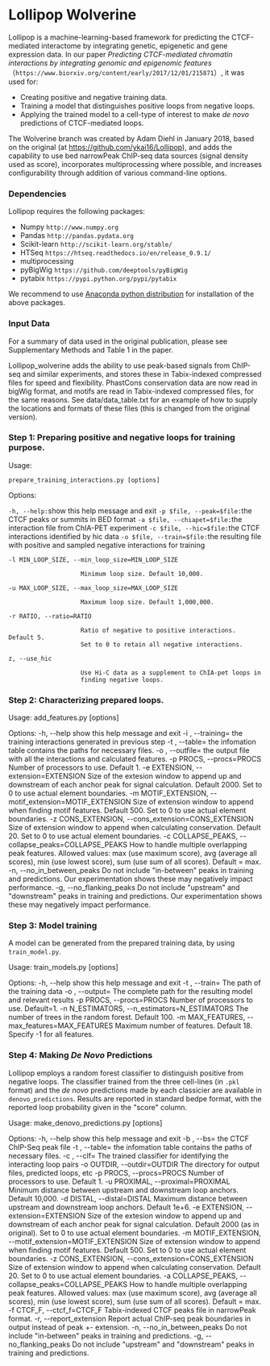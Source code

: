 # Lollipop Wolverine

Lollipop is a machine-learning-based framework for predicting the CTCF-mediated interactome by integrating genetic, epigenetic and gene expression data. In our paper *Predicting CTCF-mediated chromatin interactions by integrating genomic and epigenomic features*（`https://www.biorxiv.org/content/early/2017/12/01/215871`）, it was used for:

* Creating positive and negative training data.
* Training a model that distinguishes positive loops from negative loops.
* Applying the trained model to a cell-type of interest to make *de novo* predictions of CTCF-mediated loops. 

The Wolverine branch was created by Adam Diehl in January 2018, based on the original (at https://github.com/ykai16/Lollipop), and adds the capability to use bed narrowPeak ChIP-seq data sources (signal density used as score), incorporates multiprocessing where possible, and increases configurability through addition of various command-line options.

### Dependencies
Lollipop requires the following packages:


* Numpy `http://www.numpy.org`
* Pandas `http://pandas.pydata.org`
* Scikit-learn `http://scikit-learn.org/stable/`
* HTSeq `https://htseq.readthedocs.io/en/release_0.9.1/`
* multiprocessing
* pyBigWig `https://github.com/deeptools/pyBigWig`
* pytabix `https://pypi.python.org/pypi/pytabix`

We recommend to use [Anaconda python distribution](https://www.anaconda.com/what-is-anaconda/) for installation of the above packages.


### Input Data

For a summary of data used in the original publication, please see Supplementary Methods and Table 1 in the paper.

Lollipop_wolverine adds the ability to use peak-based signals from ChIP-seq and similar experiments, and stores these in Tabix-indexed compressed files for speed and flexibility. PhastCons conservation data are now read in bigWig format, and motifs are read in Tabix-indexed compressed files, for the same reasons. See data/data_table.txt for an example of how to supply the locations and formats of these files (this is changed from the original version).


### Step 1: Preparing positive and negative loops for training purpose.

Usage:

`prepare_training_interactions.py [options]`

Options:

  `-h, --help:`show this help message and exit
  `-p $file, --peak=$file:`the CTCF peaks or summits in BED format
  `-a $file, --chiapet=$file:`the interaction file from ChIA-PET experiment
  `-c $file, --hic=$file:`the CTCF interactions identified by hic data
  `-o $file, --train=$file:`the resulting file with positive and sampled negative interactions for training
			
  `-l MIN_LOOP_SIZE, --min_loop_size=MIN_LOOP_SIZE`
  
                        Minimum loop size. Default 10,000.
			
  `-u MAX_LOOP_SIZE, --max_loop_size=MAX_LOOP_SIZE`
  
                        Maximum loop size. Default 1,000,000.
			
  `-r RATIO, --ratio=RATIO`
  
                        Ratio of negative to positive interactions. Default 5.
                        Set to 0 to retain all negative interactions.
			
  `z, --use_hic`
  
                        Use Hi-C data as a supplement to ChIA-pet loops in
                        finding negative loops.
																															  
### Step 2: Characterizing prepared loops.

Usage: add_features.py [options]

Options:
  -h, --help            show this help message and exit
  -i <file>, --training=<file>
                        the training interactions generated in previous step
  -t <file>, --table=<file>
                        the infomation table contains the paths for necessary
                        files.
  -o <file>, --outfile=<file>
                        the output file with all the interactions and
                        calculated features.
  -p PROCS, --procs=PROCS
                        Number of processors to use. Default 1.
  -e EXTENSION, --extension=EXTENSION
                        Size of the extesion window to append up and
                        downstream of each anchor peak for signal calculation.
                        Default 2000. Set to 0 to use actual element
                        boundaries.
  -m MOTIF_EXTENSION, --motif_extension=MOTIF_EXTENSION
                        Size of extension window to append when finding motif
                        features. Default 500. Set to 0 to use actual element
                        boundaries.
  -z CONS_EXTENSION, --cons_extension=CONS_EXTENSION
                        Size of extension window to append when calculating
                        conservation. Default 20. Set to 0 to use actual
                        element boundaries.
  -c COLLAPSE_PEAKS, --collapse_peaks=COLLAPSE_PEAKS
                        How to handle multiple overlapping peak features.
                        Allowed values: max (use maximum score), avg (average
                        all scores), min (use lowest score), sum (use sum of
                        all scores). Default = max.
  -n, --no_in_between_peaks
                        Do not include "in-between" peaks in training and
                        predictions. Our experimentation shows these may
			negatively impact performance.
  -g, --no_flanking_peaks
                        Do not include "upstream" and "downstream" peaks in
                        training and predictions. Our experimentation shows
			these may negatively impact performance.


### Step 3: Model training

A model can be generated from the prepared training data, by using `train_model.py`.

Usage: train_models.py [options]

Options:
  -h, --help            show this help message and exit
  -t <file>, --train=<file>
                        The path of the training data
  -o <file>, --output=<file>
                        The complete path for the resulting model and relevant
                        results
  -p PROCS, --procs=PROCS
                        Number of processors to use. Default=1.
  -n N_ESTIMATORS, --n_estimators=N_ESTIMATORS
                        The number of trees in the random forest. Default 100.
  -m MAX_FEATURES, --max_features=MAX_FEATURES
                        Maximum number of features. Default 18. Specify -1 for
                        all features.


### Step 4: Making *De Novo* Predictions

Lollipop employs a random forest classifier to distinguish positive from negative loops. The classifier trained from the three cell-lines (in `.pkl` format) and the *de novo* predictions made by each classicier are available in `denovo_predictions`. Results are reported in standard bedpe format, with the reported loop probability given in the "score" column.


Usage: make_denovo_predictions.py [options]

Options:
  -h, --help            show this help message and exit
  -b <file>, --bs=<file>
                        the CTCF ChIP-Seq peak file
  -t <file>, --table=<file>
                        the infomation table contains the paths of necessary
                        files.
  -c <file>, --clf=<file>
                        The trained classifier for identifying the interacting
                        loop pairs
  -o OUTDIR, --outdir=OUTDIR
                        The directory for output files, predicted loops, etc
  -p PROCS, --procs=PROCS
                        Number of processors to use. Default 1.
  -u PROXIMAL, --proximal=PROXIMAL
                        Minimum distance between upstream and downstream loop
                        anchors. Default 10,000.
  -d DISTAL, --distal=DISTAL
                        Maximum distance between upstream and downstream loop
                        anchors. Default 1e+6.
  -e EXTENSION, --extension=EXTENSION
                        Size of the extesion window to append up and
                        downstream of each anchor peak for signal calculation.
                        Default 2000 (as in original). Set to 0 to use actual
                        element boundaries.
  -m MOTIF_EXTENSION, --motif_extension=MOTIF_EXTENSION
                        Size of extension window to append when finding motif
                        features. Default 500. Set to 0 to use actual element
                        boundaries.
  -z CONS_EXTENSION, --cons_extension=CONS_EXTENSION
                        Size of extension window to append when calculating
                        conservation. Default 20. Set to 0 to use actual
                        element boundaries.
  -a COLLAPSE_PEAKS, --collapse_peaks=COLLAPSE_PEAKS
                        How to handle multiple overlapping peak features.
                        Allowed values: max (use maximum score), avg (average
                        all scores), min (use lowest score), sum (use sum of
                        all scores). Default = max.
  -f CTCF_F, --ctcf_f=CTCF_F
                        Tabix-indexed CTCF peaks file in narrowPeak format.
  -r, --report_extension
                        Report actual ChIP-seq peak boundaries in output
                        instead of peak +- extension.
  -n, --no_in_between_peaks
                        Do not include "in-between" peaks in training and
                        predictions.
  -g, --no_flanking_peaks
                        Do not include "upstream" and "downstream" peaks in
                        training and predictions.
